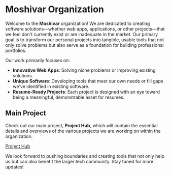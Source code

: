 # Moshivar Organization

Welcome to the **Moshivar** organization! We are dedicated to creating software solutions—whether web apps, applications, or other projects—that we feel don't currently exist or are inadequate in the market. Our primary goal is to transform our personal projects into tangible, usable tools that not only solve problems but also serve as a foundation for building professional portfolios.

Our work primarily focuses on:

- **Innovative Web Apps**: Solving niche problems or improving existing solutions.
- **Unique Software**: Developing tools that meet our own needs or fill gaps we've identified in existing software.
- **Resume-Ready Projects**: Each project is designed with an eye toward being a meaningful, demonstrable asset for resumes.

## Main Project

Check out our main project, **Project Hub**, which will contain the essential details and overviews of the various projects we are working on within the organization.

[Project Hub](https://github.com/orgs/Moshivar/projects/1)

We look forward to pushing boundaries and creating tools that not only help us but can also benefit the larger tech community. Stay tuned for more updates!
